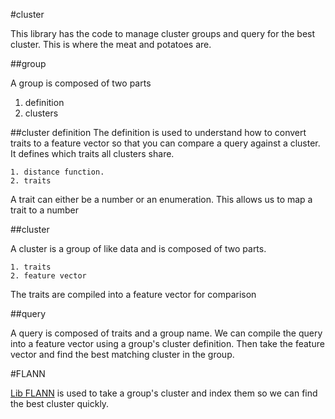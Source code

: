 #cluster

This library has the code to manage cluster groups and query for the best cluster.
This is where the meat and potatoes are.

##group

A group is composed of two parts
  1. definition
  2. clusters

##cluster definition
The definition is used to understand how to convert traits to a feature vector
so that you can compare a query against a cluster. It defines which traits all
clusters share.

    1. distance function.
    2. traits

A trait can either be a number or an enumeration. This allows us to map a trait to a number

##cluster

A cluster is a group of like data and is composed of two parts.

    1. traits
    2. feature vector

The traits are compiled into a feature vector for comparison

##query

A query is composed of traits and a group name. We can compile the query into
a feature vector using a group's cluster definition. Then take the feature vector
and find the best matching cluster in the group.

#FLANN

[Lib FLANN](http://www.cs.ubc.ca/research/flann/) is used to take a group's cluster
and index them so we can find the best cluster quickly.

